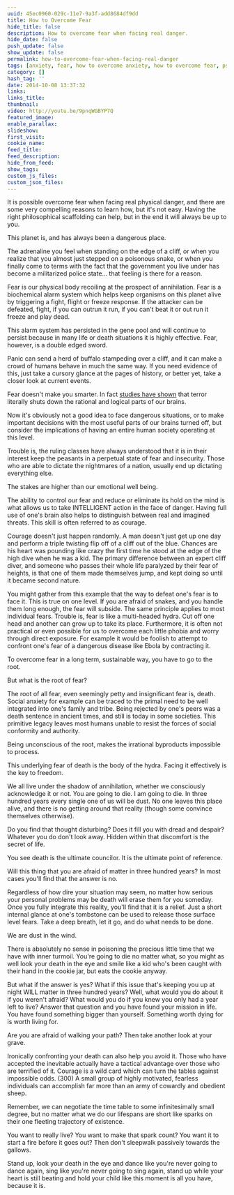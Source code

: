 ```yaml
---
uuid: 45ec0960-029c-11e7-9a3f-add8684df9dd
title: How to Overcome Fear
hide_title: false
description: How to overcome fear when facing real danger.
hide_date: false
push_update: false
show_update: false
permalink: how-to-overcome-fear-when-facing-real-danger
tags: [anxiety, fear, how to overcome anxiety, how to overcome fear, psychology]
category: []
hash_tag: ''
date: 2014-10-08 13:37:32
links:
links_title:
thumbnail:
video: http://youtu.be/9pnqWGBYP7Q
featured_image:
enable_parallax:
slideshow:
first_visit:
cookie_name:
feed_title:
feed_description:
hide_from_feed:
show_tags:
custom_js_files:
custom_json_files:
---
```

It is possible overcome fear when facing real physical danger, and there are some very compelling reasons to learn how, but it's not easy. Having the right philosophical scaffolding can help, but in the end it will always be up to you.

This planet is, and has always been a dangerous place.

The adrenaline you feel when standing on the edge of a cliff, or when you realize that you almost just stepped on a poisonous snake, or when you finally come to terms with the fact that the government you live under has become a  militarized police state...  that feeling is there for a reason.

Fear is our physical body recoiling at the prospect of annihilation. Fear is a biochemical alarm system which helps keep organisms on this planet alive by triggering a fight, flight or freeze response. If the attacker can be defeated, fight, if you can outrun it run, if you can't beat it or out run it freeze and play dead.

This alarm system has persisted in the gene pool and will continue to persist because in many life or death situations it is highly effective. Fear, however, is a double edged sword.

Panic can send a herd of buffalo stampeding over a cliff, and it can make a crowd of humans behave in much the same way. If you need evidence of this, just take a cursory glance at the pages of history, or better yet, take a closer look at current events.

Fear doesn't make you smarter. In fact <a href="http://healthland.time.com/2013/04/16/how-terror-hijacks-the-brain/">studies have shown</a> that terror literally shuts down the rational and logical parts of our brains.

Now it's obviously not a good idea to face dangerous situations, or to  make important decisions with the most useful parts of our brains turned off, but consider the implications of having an entire human society operating at this level. 

Trouble is, the ruling classes have always understood that it is in their interest keep the peasants in a perpetual state of fear and insecurity. Those who are able to dictate the nightmares of a nation, usually end up dictating everything else. 

The stakes  are higher than our emotional well being.

The ability to control our fear and reduce or eliminate its hold on the mind is what allows us to take INTELLIGENT action in the face of danger. Having full use of one's brain also helps to distinguish between real and imagined threats. This skill is often referred to as courage. 

Courage doesn't just happen randomly. A man doesn't just get up one day and perform a triple twisting flip off of a cliff out of the blue. Chances are his heart was pounding like crazy the first time he stood at the edge of the high dive when he was a kid. The primary difference between an expert cliff diver, and someone who passes their whole life paralyzed by their fear of heights, is that one of them made themselves jump, and kept doing so until it became second nature. 

You might gather from this example that the way to defeat one's fear is to face it. This is true on one level. If you are afraid of snakes, and you handle them long enough, the fear will subside. The same principle applies to most individual fears. Trouble is, fear is like a multi-headed hydra. Cut off one head and another can grow up to take its place. Furthermore, it is often not practical or even possible for us to overcome each little phobia and worry through direct exposure. For example it would be foolish to attempt to confront one's fear of a dangerous disease like Ebola by contracting it. 

To overcome fear in a long term, sustainable way, you have to go to the root.

But what is the root of fear?

The root of all fear, even seemingly petty and insignificant fear is, death. Social anxiety for example can be traced to the primal need to be well integrated into one's family and tribe. Being rejected by one's peers was a death sentence in ancient times, and still is today in some societies. This primitive legacy leaves most humans unable to resist the forces of social conformity and authority. 

Being unconscious of the root, makes the irrational byproducts impossible to process.
 
This underlying fear of death is the body of the hydra. Facing it effectively is the key to freedom.

We all live under the shadow of annihilation, whether we consciously acknowledge it or not. You are going to die. I am going to die. In three hundred years every single one of us will be dust. No one leaves this place alive, and there is no getting around that reality (though some convince themselves otherwise).

Do you find that thought disturbing? Does it fill you with dread and despair? Whatever you do don't look away. Hidden within that discomfort is the secret of life.

You see death is the ultimate councilor. It is the ultimate point of reference. 

Will this thing that you are afraid of matter in three hundred years? In most cases you'll find that the answer is no. 

Regardless of how dire your situation may seem, no matter how serious your personal problems may be death will erase them for you someday. Once you fully integrate this reality, you'll find that it is a relief. Just a short internal glance at one's tombstone can be used to release those surface level fears. Take a deep breath, let it go, and do what needs to be done. 

We are dust in the wind.

There is absolutely no sense in poisoning the precious little time that we have with inner turmoil. You're going to die no matter what, so you might as well look your death in the eye and smile like a kid who's been caught with their hand in the cookie jar, but eats the cookie anyway.

But what if the answer is yes? What if this issue that's keeping you up at night WILL matter in three hundred years? Well, what would you do about it if you weren't afraid? What would you do if you knew you only had a year left to live? Answer that question and you have found your mission in life. You have found something bigger than yourself. Something worth dying for is worth living for.

Are you are afraid of walking your path? Then take another look at your grave.

Ironically confronting your death can also help you avoid it. Those who have accepted the inevitable actually have a tactical advantage over those who are terrified of it. Courage is a wild card which can turn the tables against impossible odds. (300) A small group of highly motivated, fearless individuals can accomplish far more than an army of cowardly and obedient sheep.

Remember, we can negotiate the time table to some infinitesimally small degree, but no matter what we do our lifespans are short like sparks on their one fleeting trajectory of existence. 

You want to really live? You want to make that spark count? You want it to start a fire before it goes out? Then don't sleepwalk passively towards the gallows.

Stand up, look your death in the eye and dance like you're never going to dance again, sing like you're never going to sing again, stand up while your heart is still beating and hold your child like this moment is all you have, because it is.
